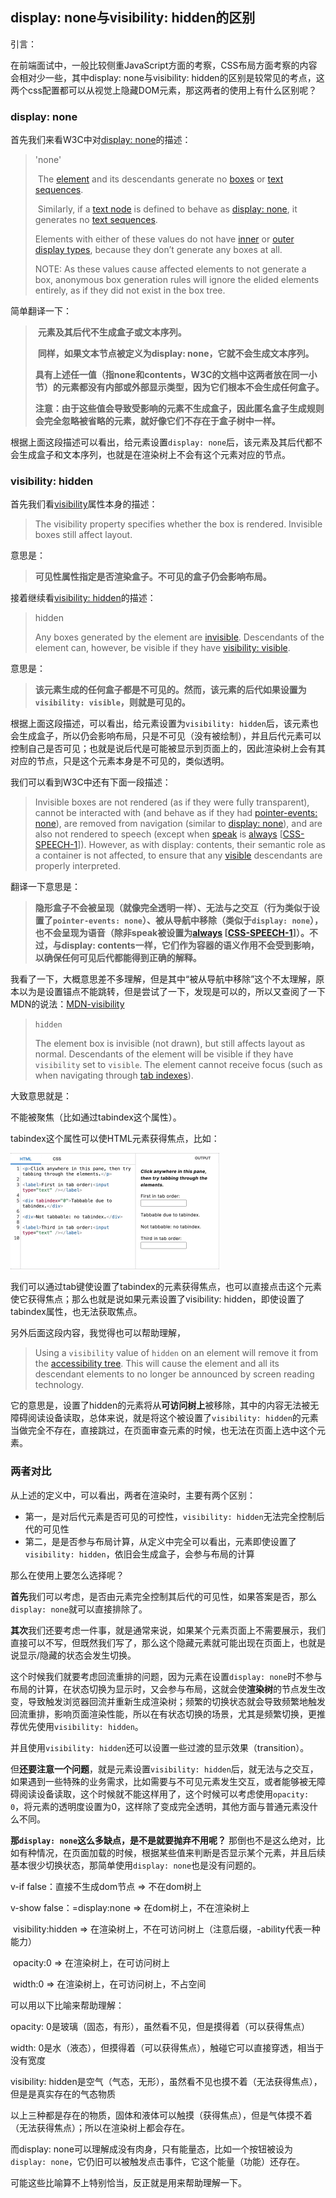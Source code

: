 ## display: none与visibility: hidden的区别

引言：

在前端面试中，一般比较侧重JavaScript方面的考察，CSS布局方面考察的内容会相对少一些，其中display: none与visibility: hidden的区别是较常见的考点，这两个css配置都可以从视觉上隐藏DOM元素，那这两者的使用上有什么区别呢？



### display: none

首先我们来看W3C中对[display: none](https://www.w3.org/TR/css-display/#valdef-display-none)的描述：

> 'none'
>
> ​    The [element](https://www.w3.org/TR/css-display/#elements) and its descendants generate no [boxes](https://www.w3.org/TR/css-display/#box) or [text sequences](https://www.w3.org/TR/css-display/#css-text-sequence).
>
> ​    Similarly, if a [text node](https://www.w3.org/TR/css-display/#text-nodes) is defined to behave as [display: none](https://www.w3.org/TR/css-display/#propdef-display), it generates no [text sequences](https://www.w3.org/TR/css-display/#css-text-sequence).
>
> Elements with either of these values do not have [inner](https://www.w3.org/TR/css-display/#inner-display-type) or [outer display types](https://www.w3.org/TR/css-display/#outer-display-type), because they don’t generate any boxes at all.
>
> NOTE: As these values cause affected elements to not generate a box, anonymous box generation rules will ignore the elided elements entirely, as if they did not exist in the box tree.

简单翻译一下：

> ​    **元素及其后代不生成盒子或文本序列。**
>
> ​    **同样，如果文本节点被定义为display: none，它就不会生成文本序列。**
>
> **具有上述任一值（指none和contents，W3C的文档中这两者放在同一小节）的元素都没有内部或外部显示类型，因为它们根本不会生成任何盒子。**
>
> **注意：由于这些值会导致受影响的元素不生成盒子，因此匿名盒子生成规则会完全忽略被省略的元素，就好像它们不存在于盒子树中一样。**

根据上面这段描述可以看出，给元素设置`display: none`后，该元素及其后代都不会生成盒子和文本序列，也就是在渲染树上不会有这个元素对应的节点。



### visibility: hidden

首先我们看[visibility](https://www.w3.org/TR/css-display/#propdef-visibility)属性本身的描述：

> The visibility property specifies whether the box is rendered. Invisible boxes still affect layout. 

意思是：

> **可见性属性指定是否渲染盒子。不可见的盒子仍会影响布局。**

接着继续看[visibility: hidden](https://www.w3.org/TR/css-display/#valdef-visibility-hidden)的描述：

> hidden
>
> Any boxes generated by the element are [invisible](https://www.w3.org/TR/css-display/#invisible). Descendants of the element can, however, be visible if they have [visibility: visible](https://www.w3.org/TR/css-display/#propdef-visibility).

意思是：

> **该元素生成的任何盒子都是不可见的。然而，该元素的后代如果设置为`visibility: visible`，则就是可见的。**

根据上面这段描述，可以看出，给元素设置为`visibility: hidden`后，该元素也会生成盒子，所以仍会影响布局，只是不可见（没有被绘制），并且后代元素可以控制自己是否可见；也就是说后代是可能被显示到页面上的，因此渲染树上会有其对应的节点，只是这个元素本身是不可见的，类似透明。

我们可以看到W3C中还有下面一段描述：

> Invisible boxes are not rendered (as if they were fully transparent), cannot be interacted with (and behave as if they had [pointer-events: none](https://drafts.csswg.org/css-ui-4/#propdef-pointer-events)), are removed from navigation (similar to [display: none](https://www.w3.org/TR/css-display/#propdef-display)), and are also not rendered to speech (except when [speak](https://www.w3.org/TR/CSS21/aural.html#propdef-speak) is [always](https://www.w3.org/TR/css-speech-1/#valdef-speak-always) [[CSS-SPEECH-1](https://www.w3.org/TR/css-display/#biblio-css-speech-1)]). However, as with display: contents, their semantic role as a container is not affected, to ensure that any [visible](https://www.w3.org/TR/css-display/#valdef-visibility-visible) descendants are properly interpreted.

翻译一下意思是：

> **隐形盒子不会被呈现（就像完全透明一样）、无法与之交互（行为类似于设置了`pointer-events: none`）、被从导航中移除（类似于`display: none`），也不会呈现为语音（除非speak被设置为[always](https://www.w3.org/TR/css-speech-1/#valdef-speak-always)  [[CSS-SPEECH-1](https://www.w3.org/TR/css-display/#biblio-css-speech-1)]）。不过，与display: contents一样，它们作为容器的语义作用不会受到影响，以确保任何可见后代都能得到正确的解释。**

我看了一下，大概意思差不多理解，但是其中“被从导航中移除”这个不太理解，原本以为是设置锚点不能跳转，但是尝试了一下，发现是可以的，所以又查阅了一下MDN的说法：[MDN-visibility](https://developer.mozilla.org/en-US/docs/Web/CSS/visibility)

> `hidden`
>
> The element box is invisible (not drawn), but still affects layout as normal. Descendants of the element will be visible if they have `visibility` set to `visible`. The element cannot receive focus (such as when navigating through [tab indexes](https://developer.mozilla.org/en-US/docs/Web/HTML/Global_attributes/tabindex)).

大致意思就是：

不能被聚焦（比如通过tabindex这个属性）。

tabindex这个属性可以使HTML元素获得焦点，比如：

<img src="./imgs/tabindex.gif" alt="tabindex" style="zoom:50%;" />

我们可以通过tab键使设置了tabindex的元素获得焦点，也可以直接点击这个元素使它获得焦点；那么也就是说如果元素设置了visibility: hidden，即使设置了tabindex属性，也无法获取焦点。

另外后面这段内容，我觉得也可以帮助理解，

> Using a `visibility` value of `hidden` on an element will remove it from the [accessibility tree](https://developer.mozilla.org/en-US/docs/Learn/Accessibility/What_is_accessibility#accessibility_apis). This will cause the element and all its descendant elements to no longer be announced by screen reading technology.

它的意思是，设置了hidden的元素将从**可访问树上**被移除，其中的内容无法被无障碍阅读设备读取，总体来说，就是将这个被设置了`visibility: hidden`的元素当做完全不存在，直接跳过，在页面审查元素的时候，也无法在页面上选中这个元素。



### 两者对比

从上述的定义中，可以看出，两者在渲染时，主要有两个区别：

* 第一，是对后代元素是否可见的可控性，`visibility: hidden`无法完全控制后代的可见性
* 第二，是是否参与布局计算，从定义中完全可以看出，元素即使设置了`visibility: hidden`，依旧会生成盒子，会参与布局的计算

那么在使用上要怎么选择呢？

**首先**我们可以考虑，是否由元素完全控制其后代的可见性，如果答案是否，那么`display: none`就可以直接排除了。

**其次**我们还要考虑一件事，就是通常来说，如果某个元素页面上不需要展示，我们直接可以不写，但既然我们写了，那么这个隐藏元素就可能出现在页面上，也就是说显示/隐藏的状态会发生切换。

这个时候我们就要考虑回流重排的问题，因为元素在设置`display: none`时不参与布局的计算，在状态切换为显示时，又会参与布局，这就会使**渲染树**的节点发生改变，导致触发浏览器回流并重新生成渲染树；频繁的切换状态就会导致频繁地触发回流重排，影响页面渲染性能，所以在有状态切换的场景，尤其是频繁切换，更推荐优先使用`visibility: hidden`。

并且使用`visibility: hidden`还可以设置一些过渡的显示效果（transition）。

但**还要注意一个问题**，就是元素设置`visibility: hidden`后，就无法与之交互，如果遇到一些特殊的业务需求，比如需要与不可见元素发生交互，或者能够被无障碍阅读设备读取，这个时候就不能这样用了，这个时候可以考虑使用`opacity: 0`，将元素的透明度设置为0，这样除了变成完全透明，其他方面与普通元素没什么不同。

**那`display: none`这么多缺点，是不是就要抛弃不用呢？** 那倒也不是这么绝对，比如有种情况，在页面加载的时候，根据某些值来判断是否显示某个元素，并且后续基本很少切换状态，那简单使用`display: none`也是没有问题的。



v-if false：直接不生成dom节点 => 不在dom树上

v-show false：=display:none    => 在dom树上，不在渲染树上

​                             visibility:hidden => 在渲染树上，不在可访问树上（注意后缀，-ability代表一种能力）

​                             opacity:0 => 在渲染树上，在可访问树上

​                              width:0 => 在渲染树上，在可访问树上，不占空间



可以用以下比喻来帮助理解：

opacity: 0是玻璃（固态，有形），虽然看不见，但是摸得着（可以获得焦点）

width: 0是水（液态），但摸得着（可以获得焦点），触碰它可以直接穿透，相当于没有宽度

visibility: hidden是空气（气态，无形），虽然看不见也摸不着（无法获得焦点），但是是真实存在的气态物质

以上三种都是存在的物质，固体和液体可以触摸（获得焦点），但是气体摸不着（无法获得焦点）；所以在渲染树上都会存在。

而display: none可以理解成没有肉身，只有能量态，比如一个按钮被设为`display: none`，它仍旧可以被触发点击事件，它这个能量（功能）还存在。

可能这些比喻算不上特别恰当，反正就是用来帮助理解一下。